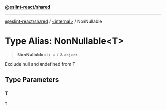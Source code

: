 [**@eslint-react/shared**](../../README.md)

***

[@eslint-react/shared](../../README.md) / [\<internal\>](../README.md) / NonNullable

# Type Alias: NonNullable\<T\>

> **NonNullable**\<`T`\> = `T` & `object`

Exclude null and undefined from T

## Type Parameters

### T

`T`
